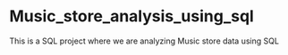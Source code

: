 # Music_store_analysis_using_sql
This is  a SQL project where we are analyzing Music store data using SQL
